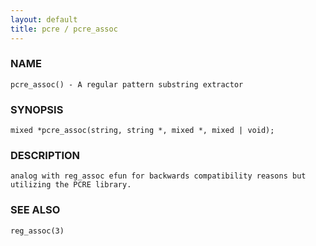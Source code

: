 ```yaml
---
layout: default
title: pcre / pcre_assoc
---
```


### NAME

    pcre_assoc() - A regular pattern substring extractor

### SYNOPSIS

    mixed *pcre_assoc(string, string *, mixed *, mixed | void);

### DESCRIPTION

    analog with reg_assoc efun for backwards compatibility reasons but utilizing the PCRE library.

### SEE ALSO

    reg_assoc(3)
